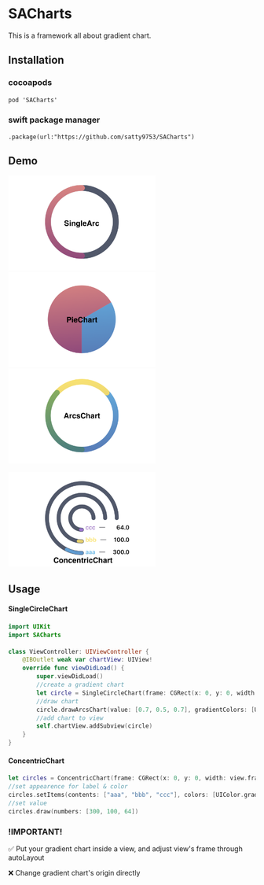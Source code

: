 # SACharts
This is a framework all about gradient chart.

## Installation
### cocoapods
```
pod 'SACharts'
```
### swift package manager
```
.package(url:"https://github.com/satty9753/SACharts")
```
## Demo
<img src="https://github.com/satty9753/SACharts/blob/master/demo_images/singleArc.PNG?raw=true"  alt="singleArc" width="300">

<img src="https://github.com/satty9753/SACharts/blob/master/demo_images/pieChart.PNG?raw=true" alt="pieChart" width="300">

<img src="https://github.com/satty9753/SACharts/blob/master/demo_images/arcsChart.PNG?raw=true" alt="ArcsChart" width="300"> 

<img src="https://github.com/satty9753/SACharts/blob/master/demo_images/concentricChart.PNG?raw=true"
alt="ConcentricChart" width="300">


## Usage
#### SingleCircleChart
```swift
import UIKit
import SACharts

class ViewController: UIViewController {
    @IBOutlet weak var chartView: UIView!
    override func viewDidLoad() {
        super.viewDidLoad()
        //create a gradient chart
        let circle = SingleCircleChart(frame: CGRect(x: 0, y: 0, width: view.frame.width/2, height: view.frame.width/2))
        //draw chart
        circle.drawArcsChart(value: [0.7, 0.5, 0.7], gradientColors: [UIColor.gradientDefaultBlue, UIColor.gradientDefaultYellow, UIColor.gradientDefaultGreen])
        //add chart to view
        self.chartView.addSubview(circle)
    }
}
```
#### ConcentricChart
```swift
let circles = ConcentricChart(frame: CGRect(x: 0, y: 0, width: view.frame.width/2, height: view.frame.width/2))
//set appearence for label & color
circles.setItems(contents: ["aaa", "bbb", "ccc"], colors: [UIColor.gradientDefaultBlue, UIColor.gradientDefaultYellow, UIColor.gradientDefaultPurple])
//set value
circles.draw(numbers: [300, 100, 64])
```

### !IMPORTANT!
✅ Put your gradient chart inside a view, and adjust view's frame through autoLayout

❌ Change gradient chart's origin directly
